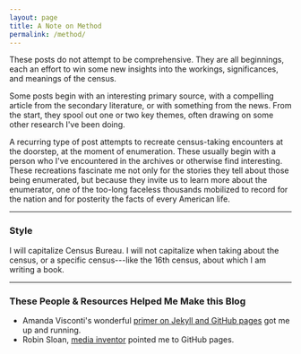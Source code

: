 ```yaml
---
layout: page
title: A Note on Method
permalink: /method/
---
```


These posts do not attempt to be comprehensive. They are all beginnings, each an effort to win some new insights into the workings, significances, and meanings of the census.

Some posts begin with an interesting primary source, with a compelling article from the secondary literature, or with something from the news. From the start, they spool out one or two key themes, often drawing on some other research I've been doing.

A recurring type of post attempts to recreate census-taking encounters at the doorstep, at the moment of enumeration. These usually begin with a person who I've encountered in the archives or otherwise find interesting. These recreations fascinate me not only for the stories they tell about those being enumerated, but because they invite us to learn more about the enumerator, one of the too-long faceless thousands mobilized to record for the nation and for posterity the facts of every American life.

---
### Style
I will capitalize Census Bureau.
I will not capitalize when taking about the census, or a specific census---like the 16th census, about which I am writing a book.

---

### These People & Resources Helped Me Make this Blog
* Amanda Visconti's wonderful [primer on Jekyll and GitHub pages](https://programminghistorian.org/lessons/building-static-sites-with-jekyll-github-pages) got me up and running.
* Robin Sloan, [media inventor](https://www.robinsloan.com) pointed me to GitHub pages.
